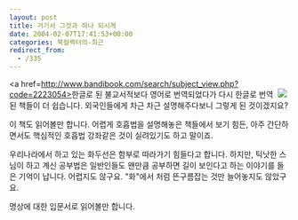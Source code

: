 ```yaml
---
layout: post
title: 거기서 그것과 하나 되시게
date: 2004-02-07T17:41:53+00:00
categories: 북컬렉터의-최근
redirect_from:
  - /335
---
```


<a href=http://www.bandibook.com/search/subject_view.php?code=2223054><img src=http://www.bandibook.com/largeimage/2223054.jpg align=right hspace=5 border=0></a>한글로 된 불교서적보다 영어로 번역되었다가 다시 한글로 번역된 책들이 더 쉽습니다. 외국인들에게 차근 차근 설명해주다보니 그렇게 된 것이겠지요?

이 책도 읽어볼만 합니다. 어렵게 호흡법을 설명해놓은 책들에서 보기 힘든, 아주 간단하면서도 핵심적인 호흡법 강좌같은 것이 실려있기도 하고 말이죠.

우리나라에서 하고 있는 화두선은 함부로 따라가기 힘들다고 합니다. 하지만, 틱낫한 스님이 하고 계신 공부법은 일반인들도 왠만큼 공부하면 길이 보인다고 하는 이야기를 들은 기억이 납니다. 어렵지도 않구요. "화"에서 처럼 뜬구름잡는 것만 늘어놓지도 않았구요.

명상에 대한 입문서로 읽어볼만 합니다.
